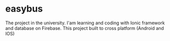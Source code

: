 # easybus
The project in the university.
I'am learning and coding with Ionic framework and database on Firebase. This project built to cross platform (Android and IOS)
